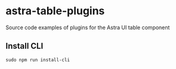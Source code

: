# astra-table-plugins
Source code examples of plugins for the Astra UI table component

## Install CLI

```
sudo npm run install-cli
```